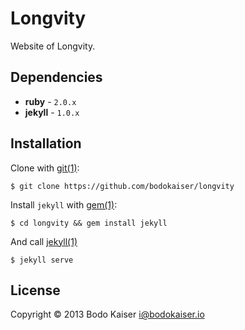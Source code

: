 # Longvity

Website of Longvity.

## Dependencies

* **ruby** - `2.0.x`
* **jekyll** - `1.0.x`

## Installation

Clone with [git(1)](http://help.github.com):

    $ git clone https://github.com/bodokaiser/longvity

Install `jekyll` with [gem(1)](http://rubygems.org):

    $ cd longvity && gem install jekyll

And call [jekyll(1)](http://jekyllrb.com)

    $ jekyll serve

## License

Copyright © 2013 Bodo Kaiser <i@bodokaiser.io>
